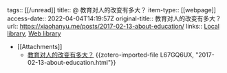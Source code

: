 tags:: [[/unread]]
title:: @ 教育对人的改变有多大？
item-type:: [[webpage]]
access-date:: 2022-04-04T14:19:57Z
original-title:: 教育对人的改变有多大？
url:: https://xiaohanyu.me/posts/2017-02-13-about-education/
links:: [Local library](zotero://select/library/items/XC4P7R4X), [Web library](https://www.zotero.org/users/8940609/items/XC4P7R4X)

- [[Attachments]]
	- [教育对人的改变有多大？](https://xiaohanyu.me/posts/2017-02-13-about-education/) {{zotero-imported-file L67GQ6UX, "2017-02-13-about-education.html"}}